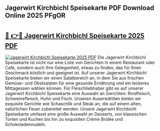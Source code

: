 ## Jagerwirt Kirchbichl Speisekarte PDF Download Online 2025 PFgOR

# <h2><a href="http://gc8svu.nevu.top/?p=Jagerwirt+Kirchbichl+Speisekarte">🔗 👉🔴 Jagerwirt Kirchbichl Speisekarte 2025 PDF</a></h2>

[![Jagerwirt Kirchbichl Speisekarte 2025 PDF](https://i.imgur.com/dBaPXMq.png)](http://gc8svu.nevu.top/?p=Jagerwirt+Kirchbichl+Speisekarte)
Die Jagerwirt Kirchbichl Speisekarte ist nicht nur eine Liste von Gerichten in einem Restaurant oder Café, sondern auch Ihre Gelegenheit, etwas zu finden, das für Ihren Geschmack köstlich und geeignet ist. Auf unserer Jagerwirt Kirchbichl Speisekarte bieten wir einen Salatbereich an, in dem Sie aus frischen Gemüse- und Obstsalaten für eine gesunde Ernährung und ein leckeres Mittagessen wählen können. Für Fleischliebhaber gibt es auf unserer Jagerwirt Kirchbichl Speisekarte eine Auswahl an Gerichten: Rindfleisch, Schweinefleisch, Huhn und Fisch. Unseren Auserwählten bieten wir exquisite Gerichte wie Schaschlik und Steak an, die auf einem alten, natürlichen Feuer zubereitet werden. Unsere Jagerwirt Kirchbichl Speisekarte umfasst eine große Auswahl an Desserts, von klassischen Torten und Kuchen bis hin zu exquisiten Crème Brûlée und Schokoladennudeln.
